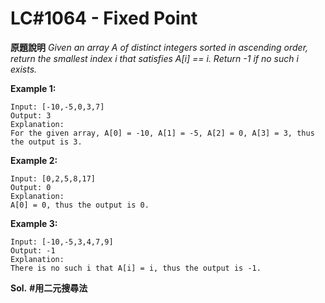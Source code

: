 # LC#1064 - Fixed Point

**原題說明**
*Given an array A of distinct integers sorted in ascending order, return the smallest index i that satisfies A[i] == i.  Return -1 if no such i exists.*


**Example 1:**
```
Input: [-10,-5,0,3,7]
Output: 3
Explanation: 
For the given array, A[0] = -10, A[1] = -5, A[2] = 0, A[3] = 3, thus the output is 3.
```

**Example 2:**
```
Input: [0,2,5,8,17]
Output: 0
Explanation: 
A[0] = 0, thus the output is 0.
```

**Example 3:**
```
Input: [-10,-5,3,4,7,9]
Output: -1
Explanation: 
There is no such i that A[i] = i, thus the output is -1.
```

**Sol.**
**#用二元搜尋法**

